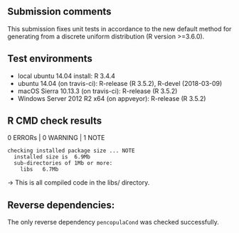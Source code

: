 ## Submission comments
This submission fixes unit tests in accordance to the new default method for generating from a discrete uniform distribution (R version >=3.6.0).

## Test environments

* local ubuntu 14.04 install: R 3.4.4
* ubuntu 14.04 (on travis-ci): R-release (R 3.5.2), R-devel (2018-03-09)
* macOS Sierra 10.13.3 (on travis-ci): R-release (R 3.5.2)
* Windows Server 2012 R2 x64 (on appveyor): R-release (R 3.5.2)

## R CMD check results

0 ERRORs | 0 WARNING | 1 NOTE

```
checking installed package size ... NOTE
  installed size is  6.9Mb
  sub-directories of 1Mb or more:
    libs   6.7Mb
```
-> This is all compiled code in the libs/ directory.

## Reverse dependencies:

The only reverse dependency `pencopulaCond` was checked successfully.

